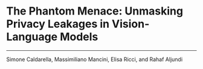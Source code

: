 # The Phantom Menace: Unmasking Privacy Leakages in Vision-Language Models
---
Simone Caldarella, Massimiliano Mancini, Elisa Ricci, and Rahaf Aljundi
